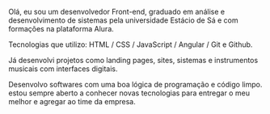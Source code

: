 Olá, eu sou um desenvolvedor Front-end, graduado em análise e desenvolvimento de sistemas pela universidade Estácio de Sá e com formações na plataforma Alura.

Tecnologias que utilizo:
HTML / CSS / JavaScript / Angular / Git e Github.

Já desenvolvi projetos como landing pages, sites, sistemas e instrumentos musicais com interfaces digitais.

Desenvolvo softwares com uma boa lógica de programação e código limpo. estou sempre aberto a conhecer novas tecnologias para entregar o meu melhor e agregar ao time da empresa.
